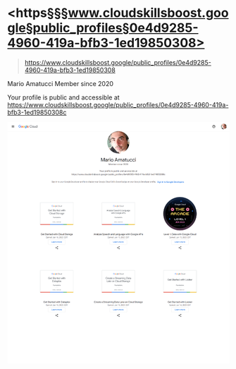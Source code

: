 
# <https§§§www.cloudskillsboost.google§public_profiles§0e4d9285-4960-419a-bfb3-1ed19850308>
> <https://www.cloudskillsboost.google/public_profiles/0e4d9285-4960-419a-bfb3-1ed19850308>

Mario Amatucci
Member since 2020

Your profile is public and accessible at
https://www.cloudskillsboost.google/public_profiles/0e4d9285-4960-419a-bfb3-1ed19850308c

![](1686917326827.png)